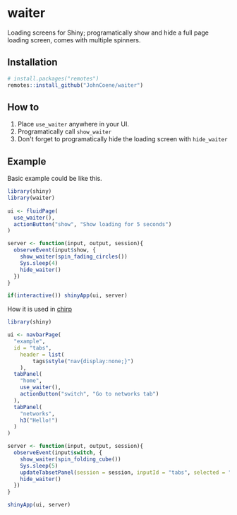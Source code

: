 # waiter

Loading screens for Shiny; programatically show and hide a full page loading screen, comes with multiple spinners.

## Installation

``` r
# install.packages("remotes")
remotes::install_github("JohnCoene/waiter")
```

## How to

1. Place `use_waiter` anywhere in your UI.
2. Programatically call `show_waiter`
3. Don't forget to programatically hide the loading screen with `hide_waiter`

## Example

Basic example could be like this.

``` r
library(shiny)
library(waiter)
 
ui <- fluidPage(
  use_waiter(),
  actionButton("show", "Show loading for 5 seconds")
)

server <- function(input, output, session){
  observeEvent(input$show, {
    show_waiter(spin_fading_circles())
    Sys.sleep(4)
    hide_waiter()
  })
}

if(interactive()) shinyApp(ui, server)
```

How it is used in [chirp](https://chirp.sh)

```r
library(shiny)

ui <- navbarPage(
  "example",
  id = "tabs",
    header = list(
        tags$style("nav{display:none;}")
    ),
  tabPanel(
    "home",
    use_waiter(),
    actionButton("switch", "Go to networks tab")
  ),
  tabPanel(
    "networks",
    h3("Hello!")
  )
)

server <- function(input, output, session){
  observeEvent(input$switch, {
    show_waiter(spin_folding_cube())
    Sys.sleep(5)
    updateTabsetPanel(session = session, inputId = "tabs", selected = "networks")
    hide_waiter()
  })
}

shinyApp(ui, server)
```
